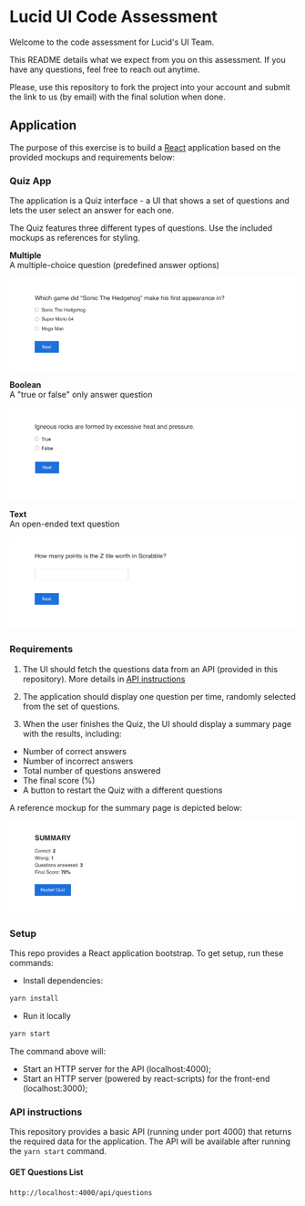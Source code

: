 # Lucid UI Code Assessment

Welcome to the code assessment for Lucid's UI Team.

This README details what we expect from you on this assessment. If you have any questions, feel free to reach out anytime.

Please, use this repository to fork the project into your account and submit the link to us (by email) with the final solution when done.

## Application

The purpose of this exercise is to build a [React](https://reactjs.org) application based on the provided mockups and requirements below:

### Quiz App

The application is a Quiz interface - a UI that shows a set of questions and lets the user select an answer for each one.

The Quiz features three different types of questions. Use the included mockups as references for styling.

**Multiple**  
A multiple-choice question (predefined answer options)

![](./mockups/multiple.png)

**Boolean**  
A "true or false" only answer question

![](./mockups/boolean.png)

**Text**  
An open-ended text question

![](./mockups/text.png)

### Requirements

1. The UI should fetch the questions data from an API (provided in this repository). More details in [API instructions](#api-instructions)

2. The application should display one question per time, randomly selected from the set of questions.

3. When the user finishes the Quiz, the UI should display a summary page with the results, including:

- Number of correct answers
- Number of incorrect answers
- Total number of questions answered
- The final score (%)
- A button to restart the Quiz with a different questions

A reference mockup for the summary page is depicted below:

![](./mockups/summary.png)

### Setup

This repo provides a React application bootstrap. To get setup, run these commands:

- Install dependencies:

```sh
yarn install
```

- Run it locally

```sh
yarn start
```

The command above will:

- Start an HTTP server for the API (localhost:4000);
- Start an HTTP server (powered by react-scripts) for the front-end (localhost:3000);

### API instructions

This repository provides a basic API (running under port 4000) that returns the required data for the application.
The API will be available after running the `yarn start` command.

#### GET Questions List

`http://localhost:4000/api/questions`
